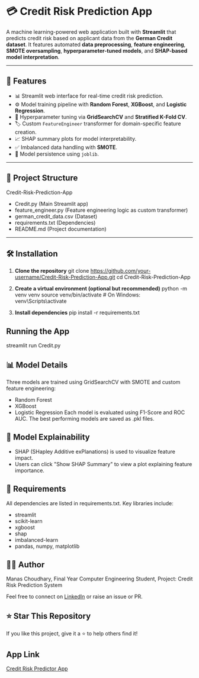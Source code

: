 # 💳 Credit Risk Prediction App

A machine learning-powered web application built with **Streamlit** that predicts credit risk based on applicant data from the **German Credit dataset**. It features automated **data preprocessing**, **feature engineering**, **SMOTE oversampling**, **hyperparameter-tuned models**, and **SHAP-based model interpretation**.

---

## 🚀 Features

- 📊 Streamlit web interface for real-time credit risk prediction.
- ⚙️ Model training pipeline with **Random Forest**, **XGBoost**, and **Logistic Regression**.
- 🧠 Hyperparameter tuning via **GridSearchCV** and **Stratified K-Fold CV**.
- 🏷️ Custom `FeatureEngineer` transformer for domain-specific feature creation.
- 📈 SHAP summary plots for model interpretability.
- ✅ Imbalanced data handling with **SMOTE**.
- 💾 Model persistence using `joblib`.

---

## 📁 Project Structure

Credit-Risk-Prediction-App
- Credit.py (Main Streamlit app)
- feature_engineer.py (Feature engineering logic as custom transformer)
- german_credit_data.csv (Dataset)
- requirements.txt (Dependencies)
- README.md (Project documentation)

---

## 🛠️ Installation

1. **Clone the repository**
git clone https://github.com/your-username/Credit-Risk-Prediction-App.git
cd Credit-Risk-Prediction-App

2. **Create a virtual environment (optional but recommended)**
python -m venv venv
source venv/bin/activate  # On Windows: venv\Scripts\activate

3. **Install dependencies**
pip install -r requirements.txt

## Running the App
streamlit run Credit.py

## 📊 Model Details

Three models are trained using GridSearchCV with SMOTE and custom feature engineering:
- Random Forest
- XGBoost
- Logistic Regression
Each model is evaluated using F1-Score and ROC AUC. The best performing models are saved as .pkl files.

## 🧠 Model Explainability

- SHAP (SHapley Additive exPlanations) is used to visualize feature impact.
- Users can click "Show SHAP Summary" to view a plot explaining feature importance.

## 📌 Requirements

All dependencies are listed in requirements.txt. Key libraries include:
- streamlit
- scikit-learn
- xgboost
- shap
- imbalanced-learn
- pandas, numpy, matplotlib

## 🙋‍♂️ Author

Manas Choudhary,
Final Year Computer Engineering Student,
Project: Credit Risk Prediction System

Feel free to connect on [LinkedIn](www.linkedin.com/in/contactmanaschoudhary) or raise an issue or PR.

## ⭐ Star This Repository
If you like this project, give it a ⭐ to help others find it!

## App Link
[Credit Risk Predictor App](https://creditriskradar.streamlit.app/)
